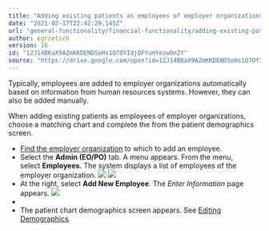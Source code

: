 ```yaml
---
title: "Adding existing patients as employees of employer organizations"
date: "2021-02-17T22:42:29.145Z"
url: "general-functionality/financial-functionality/adding-existing-patients-as-employees-of-employer-organizations.html"
author: egrzetich
version: 16
id: "12J14BKaX9AZmKKDENDSoHs1Q7OYIdjQFYumYezwOn2Y"
source: "https://drive.google.com/open?id=12J14BKaX9AZmKKDENDSoHs1Q7OYIdjQFYumYezwOn2Y"
---
```

Typically, employees are added to employer organizations automatically based on information from human resources systems. However, they can also be added manually.

When adding existing patients as employees of employer organizations, choose a matching chart and complete the from the patient demographics screen.

* [Find the employer organization](finding-employer-organizations.html) to which to add an employee.
* Select the <strong>Admin (EO/PO)</strong> tab. A menu appears. From the menu, select <strong>Employees</strong>. The system displays a list of employees of the employer organization.  ![](adding-existing-patients-as-employees-of-employer-organizations.images/image1.png)  ![](adding-existing-patients-as-employees-of-employer-organizations.images/image2.png) 
* At the right, select <strong>Add New Employee</strong>. The <em>Enter Information</em> page appears.  ![](adding-existing-patients-as-employees-of-employer-organizations.images/image3.png)
* 
* The patient chart demographics screen appears. See [Editing Demographics](https://confluence.mieweb.com/display/DOCS10/Editing+Demographics).
